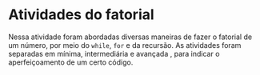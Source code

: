 # Atividades do fatorial

Nessa atividade foram abordadas diversas maneiras de fazer o fatorial de um número, por meio do ```while```, ```for``` e da recursão. As atividades foram separadas em mínima, intermediária e avançada , para indicar o aperfeiçoamento de um certo código.